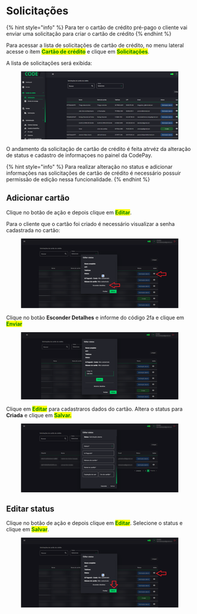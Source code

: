 # Solicitações

{% hint style="info" %}
Para ter o cartão de crédito pré-pago o cliente vai enviar uma solicitação para criar o cartão de crédito
{% endhint %}

Para acessar a lista de solicitações de cartão de crédito, no menu lateral acesse o ítem  <mark style="color:green;">**Cartão de crédito**</mark> e clique em <mark style="color:green;">**Solicitações**</mark>.

A lista de solicitações será exibida:

<figure><img src="../../.gitbook/assets/image (4).png" alt=""><figcaption></figcaption></figure>

O andamento da solicitação de cartão de crédito é feita atrvéz da alteração de status e cadastro de informaçoes no painel da CodePay.

{% hint style="info" %}
Para realizar alteração no status  e adicionar informações nas solicitações de cartão de crédito é necessário possuir permissão de edição nessa funcionalidade.
{% endhint %}

## Adicionar cartão

Clique no botão de ação e depois clique em <mark style="color:green;">**Editar**</mark>.

Para o cliente que o cartão foi criado é necessário visualizar a senha cadastrada no cartão:

<figure><img src="../../.gitbook/assets/image (10).png" alt=""><figcaption></figcaption></figure>

Clique no botão **Esconder Detalhes** e informe do código 2fa e clique em <mark style="color:green;">**Enviar**</mark>

<figure><img src="../../.gitbook/assets/image (7).png" alt=""><figcaption></figcaption></figure>

Clique em <mark style="color:green;">**Editar**</mark> para cadastraros dados do cartão. Altera o status para **Criada** e clique em <mark style="color:green;">**Salvar.**</mark>

<figure><img src="../../.gitbook/assets/image (8).png" alt=""><figcaption></figcaption></figure>

## Editar status

Clique no botão de ação e depois clique em <mark style="color:green;">**Editar**</mark>. Selecione o status e clique em <mark style="color:green;">**Salvar**</mark>.

<figure><img src="../../.gitbook/assets/image (11).png" alt=""><figcaption></figcaption></figure>
